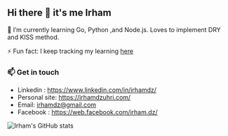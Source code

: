 ## Hi there 👋 it's me Irham

<!--**irhamdz/irhamdz** is a ✨ _special_ ✨ repository because its `README.md` (this file) appears on your GitHub profile.-->

<!--Here are some ideas to get you started:
- 😄 Pronouns: ...
- ⚡ Fun fact: ... -->

🌱 I’m currently learning Go, Python ,and Node.js. Loves to implement DRY and KISS method.

⚡ Fun fact: I keep tracking my learning [here](https://github.com/irhamdz/learning)

### 📫 Get in touch
- Linkedin : https://www.linkedin.com/in/irhamdz/
- Personal site: https://irhamdzuhri.com/
- Email: [irhamdz@gmail.com](mailto:irhamdz@gmail.com)
- Facebook : https://web.facebook.com/irham.dz/

<!--[![ko-fi](https://www.ko-fi.com/img/githubbutton_sm.svg)](https://ko-fi.com/B0B31KBVZ) -->

![Irham's GitHub stats](https://github-readme-stats.vercel.app/api?username=irhamdz&show_icons=true&theme=dark&include_all_commits=true&count_private=true)
